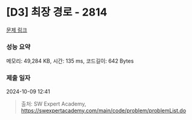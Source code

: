 # [D3] 최장 경로 - 2814 

[문제 링크](https://swexpertacademy.com/main/code/problem/problemDetail.do?contestProbId=AV7GOPPaAeMDFAXB) 

### 성능 요약

메모리: 49,284 KB, 시간: 135 ms, 코드길이: 642 Bytes

### 제출 일자

2024-10-09 12:41



> 출처: SW Expert Academy, https://swexpertacademy.com/main/code/problem/problemList.do